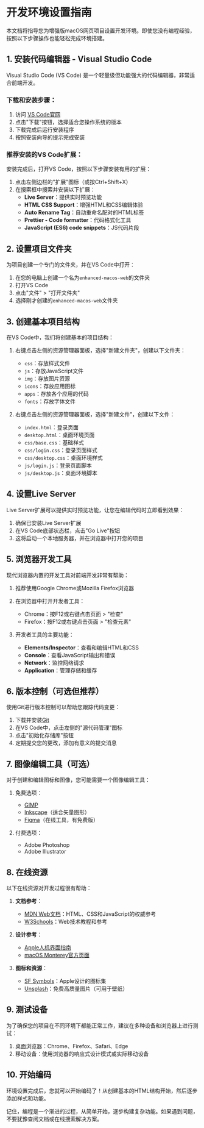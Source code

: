 # 开发环境设置指南

本文档将指导您为增强版macOS网页项目设置开发环境。即使您没有编程经验，按照以下步骤操作也能轻松完成环境搭建。

## 1. 安装代码编辑器 - Visual Studio Code

Visual Studio Code (VS Code) 是一个轻量级但功能强大的代码编辑器，非常适合前端开发。

### 下载和安装步骤：

1. 访问 [VS Code官网](https://code.visualstudio.com/)
2. 点击"下载"按钮，选择适合您操作系统的版本
3. 下载完成后运行安装程序
4. 按照安装向导的提示完成安装

### 推荐安装的VS Code扩展：

安装完成后，打开VS Code，按照以下步骤安装有用的扩展：

1. 点击左侧边栏的"扩展"图标（或按Ctrl+Shift+X）
2. 在搜索框中搜索并安装以下扩展：
   - **Live Server**：提供实时预览功能
   - **HTML CSS Support**：增强HTML和CSS编辑体验
   - **Auto Rename Tag**：自动重命名配对的HTML标签
   - **Prettier - Code formatter**：代码格式化工具
   - **JavaScript (ES6) code snippets**：JS代码片段

## 2. 设置项目文件夹

为项目创建一个专门的文件夹，并在VS Code中打开：

1. 在您的电脑上创建一个名为`enhanced-macos-web`的文件夹
2. 打开VS Code
3. 点击"文件" > "打开文件夹"
4. 选择刚才创建的`enhanced-macos-web`文件夹

## 3. 创建基本项目结构

在VS Code中，我们将创建基本的项目结构：

1. 右键点击左侧的资源管理器面板，选择"新建文件夹"，创建以下文件夹：
   - `css`：存放样式文件
   - `js`：存放JavaScript文件
   - `img`：存放图片资源
   - `icons`：存放应用图标
   - `apps`：存放各个应用的代码
   - `fonts`：存放字体文件

2. 右键点击左侧的资源管理器面板，选择"新建文件"，创建以下文件：
   - `index.html`：登录页面
   - `desktop.html`：桌面环境页面
   - `css/base.css`：基础样式
   - `css/login.css`：登录页面样式
   - `css/desktop.css`：桌面环境样式
   - `js/login.js`：登录页面脚本
   - `js/desktop.js`：桌面环境脚本

## 4. 设置Live Server

Live Server扩展可以提供实时预览功能，让您在编辑代码时立即看到效果：

1. 确保已安装Live Server扩展
2. 在VS Code底部状态栏，点击"Go Live"按钮
3. 这将启动一个本地服务器，并在浏览器中打开您的项目

## 5. 浏览器开发工具

现代浏览器内置的开发工具对前端开发非常有帮助：

1. 推荐使用Google Chrome或Mozilla Firefox浏览器
2. 在浏览器中打开开发者工具：
   - Chrome：按F12或右键点击页面 > "检查"
   - Firefox：按F12或右键点击页面 > "检查元素"

3. 开发者工具的主要功能：
   - **Elements/Inspector**：查看和编辑HTML和CSS
   - **Console**：查看JavaScript输出和错误
   - **Network**：监控网络请求
   - **Application**：管理存储和缓存

## 6. 版本控制（可选但推荐）

使用Git进行版本控制可以帮助您跟踪代码变更：

1. 下载并安装[Git](https://git-scm.com/)
2. 在VS Code中，点击左侧的"源代码管理"图标
3. 点击"初始化存储库"按钮
4. 定期提交您的更改，添加有意义的提交消息

## 7. 图像编辑工具（可选）

对于创建和编辑图标和图像，您可能需要一个图像编辑工具：

1. 免费选项：
   - [GIMP](https://www.gimp.org/)
   - [Inkscape](https://inkscape.org/)（适合矢量图形）
   - [Figma](https://www.figma.com/)（在线工具，有免费版）

2. 付费选项：
   - Adobe Photoshop
   - Adobe Illustrator

## 8. 在线资源

以下在线资源对开发过程很有帮助：

1. **文档参考**：
   - [MDN Web文档](https://developer.mozilla.org/)：HTML、CSS和JavaScript的权威参考
   - [W3Schools](https://www.w3schools.com/)：Web技术教程和参考

2. **设计参考**：
   - [Apple人机界面指南](https://developer.apple.com/design/human-interface-guidelines/)
   - [macOS Monterey官方页面](https://www.apple.com/macos/monterey/)

3. **图标和资源**：
   - [SF Symbols](https://developer.apple.com/sf-symbols/)：Apple设计的图标集
   - [Unsplash](https://unsplash.com/)：免费高质量图片（可用于壁纸）

## 9. 测试设备

为了确保您的项目在不同环境下都能正常工作，建议在多种设备和浏览器上进行测试：

1. 桌面浏览器：Chrome、Firefox、Safari、Edge
2. 移动设备：使用浏览器的响应式设计模式或实际移动设备

## 10. 开始编码

环境设置完成后，您就可以开始编码了！从创建基本的HTML结构开始，然后逐步添加样式和功能。

记住，编程是一个渐进的过程，从简单开始，逐步构建复杂功能。如果遇到问题，不要犹豫查阅文档或在线搜索解决方案。
